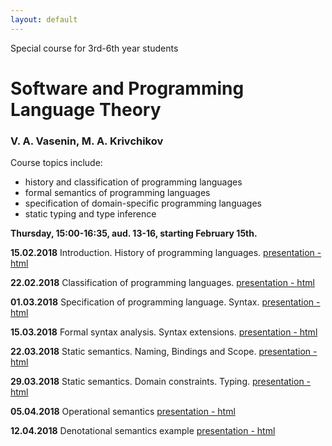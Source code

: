 ```yaml
---
layout: default
---
```

Special course for 3rd-6th year students

# Software and Programming Language Theory

### V. A. Vasenin, M. A. Krivchikov

Course topics include:

* history and classification of programming languages
* formal semantics of programming languages
* specification of domain-specific programming languages
* static typing and type inference

**Thursday, 15:00-16:35, aud. 13-16, starting February 15th.**


**15.02.2018** Introduction. History of programming languages. 
[presentation - html](presentations/01-Introduction.html)


**22.02.2018** Classification of programming languages. 
[presentation - html](presentations/02-Classification.html) 

**01.03.2018** Specification of programming language. Syntax. 
[presentation - html](presentations/03-Specification-Syntax.html) 

**15.03.2018** Formal syntax analysis. Syntax extensions. 
[presentation - html](presentations/04-Macros-Parsing.html) 

**22.03.2018** Static semantics. Naming, Bindings and Scope. 
[presentation - html](presentations/05-Static-Semantics.html)

**29.03.2018** Static semantics. Domain constraints. Typing.
[presentation - html](presentations/06-Typing.html) 

**05.04.2018** Operational semantics 
[presentation - html](presentations/07-Operational-Semantics.html)

**12.04.2018** Denotational semantics example
[presentation - html](presentations/08-Denotational-semantics-example.html) 

<!--**27.04.2017** Denotational semantics implementation: Monads, Fixed points
[presentation - html](presentations/09-Monads.html) 

**04.05.2017** Mechanized semantics (Operational semantics implementation)
[presentation - html](presentations/10-Operational-Semantics-Implementation.html)

**11.05.2017** Axiomatic semantics 
[presentation - html](presentations/11-Axiomatic-Semantics.html)

**18.05.2017** Domain-specific languages. Intermediate representations
[presentation - html](presentations/12-IR-DSL.html)

**25.05.2017** Exam
-->
